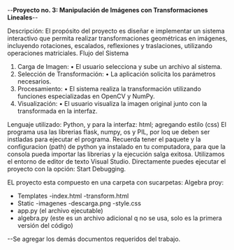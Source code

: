 --**Proyecto no. 3: Manipulación de Imágenes con Transformaciones Lineales**--

Descripción: El propósito del proyecto es diseñar e implementar un sistema interactivo que permita realizar transformaciones geométricas en imágenes, incluyendo rotaciones, escalados, reflexiones y traslaciones, utilizando operaciones matriciales. 
Flujo del Sistema
 1. Carga de Imagen:
 • El usuario selecciona y sube un archivo al sistema.
 2. Selección de Transformación:
 • La aplicación solicita los parámetros necesarios.
 3. Procesamiento:
 • El sistema realiza la transformación utilizando funciones especializadas en OpenCV y NumPy.
 4. Visualización:
 • El usuario visualiza la imagen original junto con la transformada en la interfaz.

Lenguaje utilizado: Python, y para la interfaz: html; agregando estilo (css)
El programa usa las librerias flask, numpy, os y PIL, por loq ue deben ser instladas para ejecutar el programa. Recuerda tener el paquete y la configuracion (path) de python ya instalado en tu computadora, para que la consola pueda importar las librerias y la ejecución salga exitosa.
Utilizamos el entorno de editor de texto Visual Studio. Directamente puedes ejecutar el proyecto con la opción: Start Debugging.

EL proyecto esta compuesto en una carpeta con sucarpetas:
Algebra proy: 
   - Templates
       -index.html
       -transform.html
   - Static
       -imagenes
           -descarga.png
       -style.css
  - app.py (el archivo ejecutable)
  - algebra.py (este es un archivo adicional q no se usa, solo es la primera versión del código)

--Se agregar los demás documentos requeridos del trabajo.

